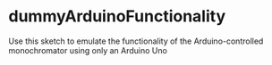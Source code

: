 # dummyArduinoFunctionality
Use this sketch to emulate the functionality of the Arduino-controlled monochromator using only an Arduino Uno
